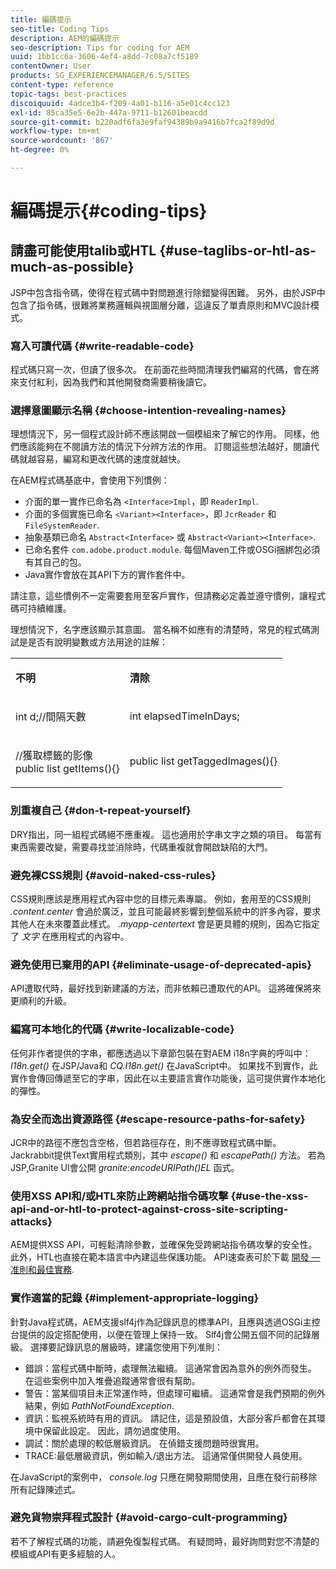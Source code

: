 ```yaml
---
title: 編碼提示
seo-title: Coding Tips
description: AEM的編碼提示
seo-description: Tips for coding for AEM
uuid: 1bb1cc6a-3606-4ef4-a8dd-7c08a7cf5189
contentOwner: User
products: SG_EXPERIENCEMANAGER/6.5/SITES
content-type: reference
topic-tags: best-practices
discoiquuid: 4adce3b4-f209-4a01-b116-a5e01c4cc123
exl-id: 85ca35e5-6e2b-447a-9711-b12601beacdd
source-git-commit: b220adf6fa3e9faf94389b9a9416b7fca2f89d9d
workflow-type: tm+mt
source-wordcount: '867'
ht-degree: 0%

---
```


# 編碼提示{#coding-tips}

## 請盡可能使用talib或HTL {#use-taglibs-or-htl-as-much-as-possible}

JSP中包含指令碼，使得在程式碼中對問題進行除錯變得困難。 另外，由於JSP中包含了指令碼，很難將業務邏輯與視圖層分離，這違反了單責原則和MVC設計模式。

### 寫入可讀代碼 {#write-readable-code}

程式碼只寫一次，但讀了很多次。 在前面花些時間清理我們編寫的代碼，會在將來支付紅利，因為我們和其他開發商需要稍後讀它。

### 選擇意圖顯示名稱 {#choose-intention-revealing-names}

理想情況下，另一個程式設計師不應該開啟一個模組來了解它的作用。 同樣，他們應該能夠在不閱讀方法的情況下分辨方法的作用。 訂閱這些想法越好，閱讀代碼就越容易，編寫和更改代碼的速度就越快。

在AEM程式碼基底中，會使用下列慣例：


* 介面的單一實作已命名為 `<Interface>Impl`，即 `ReaderImpl`.
* 介面的多個實施已命名 `<Variant><Interface>`，即 `JcrReader` 和 `FileSystemReader`.
* 抽象基類已命名 `Abstract<Interface>` 或 `Abstract<Variant><Interface>`.
* 已命名套件 `com.adobe.product.module`.  每個Maven工件或OSGi捆綁包必須有其自己的包。
* Java實作會放在其API下方的實作套件中。


請注意，這些慣例不一定需要套用至客戶實作，但請務必定義並遵守慣例，讓程式碼可持續維護。

理想情況下，名字應該顯示其意圖。 當名稱不如應有的清楚時，常見的程式碼測試是是否有說明變數或方法用途的註解：

<table>
 <tbody>
  <tr>
   <td><p><strong>不明</strong></p> </td>
   <td><p><strong>清除</strong></p> </td>
  </tr>
  <tr>
   <td><p>int d;//間隔天數</p> </td>
   <td><p>int elapsedTimeInDays;</p> </td>
  </tr>
  <tr>
   <td><p>//獲取標籤的影像<br /> public list getItems(){}</p> </td>
   <td><p>public list getTaggedImages(){}</p> </td>
  </tr>
 </tbody>
</table>

### 別重複自己  {#don-t-repeat-yourself}

DRY指出，同一組程式碼絕不應重複。 這也適用於字串文字之類的項目。 每當有東西需要改變，需要尋找並消除時，代碼重複就會開啟缺陷的大門。

### 避免裸CSS規則 {#avoid-naked-css-rules}

CSS規則應該是應用程式內容中您的目標元素專屬。 例如，套用至的CSS規則 *.content.center* 會過於廣泛，並且可能最終影響到整個系統中的許多內容，要求其他人在未來覆蓋此樣式。 *.myapp-centertext* 會是更具體的規則，因為它指定了 *文字* 在應用程式的內容中。

### 避免使用已棄用的API {#eliminate-usage-of-deprecated-apis}

API遭取代時，最好找到新建議的方法，而非依賴已遭取代的API。 這將確保將來更順利的升級。

### 編寫可本地化的代碼 {#write-localizable-code}

任何非作者提供的字串，都應透過以下章節包裝在對AEM i18n字典的呼叫中： *I18n.get()* 在JSP/Java和 *CQ.I18n.get()* 在JavaScript中。 如果找不到實作，此實作會傳回傳遞至它的字串，因此在以主要語言實作功能後，這可提供實作本地化的彈性。

### 為安全而逸出資源路徑 {#escape-resource-paths-for-safety}

JCR中的路徑不應包含空格，但若路徑存在，則不應導致程式碼中斷。 Jackrabbit提供Text實用程式類別，其中 *escape()* 和 *escapePath()* 方法。 若為JSP,Granite UI會公開 *granite:encodeURIPath()EL* 函式。

### 使用XSS API和/或HTL來防止跨網站指令碼攻擊 {#use-the-xss-api-and-or-htl-to-protect-against-cross-site-scripting-attacks}

AEM提供XSS API，可輕鬆清除參數，並確保免受跨網站指令碼攻擊的安全性。 此外，HTL也直接在範本語言中內建這些保護功能。 API速查表可於下載 [開發 — 准則和最佳實務](/help/sites-developing/dev-guidelines-bestpractices.md).

### 實作適當的記錄 {#implement-appropriate-logging}

針對Java程式碼，AEM支援slf4j作為記錄訊息的標準API，且應與透過OSGi主控台提供的設定搭配使用，以便在管理上保持一致。 Slf4j會公開五個不同的記錄層級。 選擇要記錄訊息的層級時，建議您使用下列准則：

* 錯誤：當程式碼中斷時，處理無法繼續。 這通常會因為意外的例外而發生。 在這些案例中加入堆疊追蹤通常會很有幫助。
* 警告：當某個項目未正常運作時，但處理可繼續。 這通常會是我們預期的例外結果，例如 *PathNotFoundException*.
* 資訊：監視系統時有用的資訊。 請記住，這是預設值，大部分客戶都會在其環境中保留此設定。 因此，請勿過度使用。
* 調試：關於處理的較低層級資訊。 在偵錯支援問題時很實用。
* TRACE:最低層級資訊，例如輸入/退出方法。 這通常僅供開發人員使用。

在JavaScript的案例中， *console.log* 只應在開發期間使用，且應在發行前移除所有記錄陳述式。

### 避免貨物崇拜程式設計 {#avoid-cargo-cult-programming}

若不了解程式碼的功能，請避免復製程式碼。 有疑問時，最好詢問對您不清楚的模組或API有更多經驗的人。
